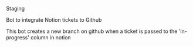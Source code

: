 Staging

Bot to integrate Notion tickets to Github

This bot creates a new branch on github when a ticket is passed to the 'in-progress' column in notion
